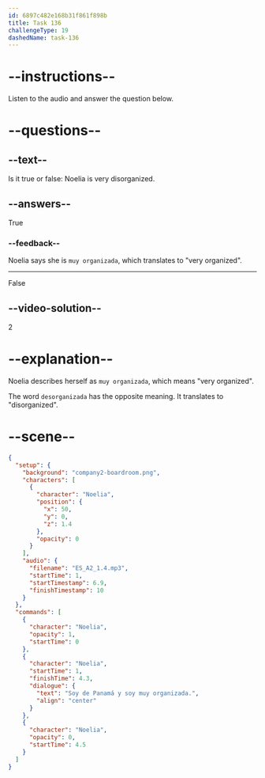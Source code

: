 ```yaml
---
id: 6897c482e168b31f861f898b
title: Task 136
challengeType: 19
dashedName: task-136
---
```


<!-- Noelia: Soy de Panamá y soy muy organizada. -->

# --instructions--

Listen to the audio and answer the question below.

# --questions--

## --text--

Is it true or false: Noelia is very disorganized.

## --answers--

True

### --feedback--

Noelia says she is `muy organizada`, which translates to "very organized".

---

False

## --video-solution--

2

# --explanation--

Noelia describes herself as `muy organizada`, which means "very organized". 

The word `desorganizada` has the opposite meaning. It translates to "disorganized".

# --scene--

```json
{
  "setup": {
    "background": "company2-boardroom.png",
    "characters": [
      {
        "character": "Noelia",
        "position": {
          "x": 50,
          "y": 0,
          "z": 1.4
        },
        "opacity": 0
      }
    ],
    "audio": {
      "filename": "ES_A2_1.4.mp3",
      "startTime": 1,
      "startTimestamp": 6.9,
      "finishTimestamp": 10
    }
  },
  "commands": [
    {
      "character": "Noelia",
      "opacity": 1,
      "startTime": 0
    },
    {
      "character": "Noelia",
      "startTime": 1,
      "finishTime": 4.3,
      "dialogue": {
        "text": "Soy de Panamá y soy muy organizada.",
        "align": "center"
      }
    },
    {
      "character": "Noelia",
      "opacity": 0,
      "startTime": 4.5
    }
  ]
}
```
